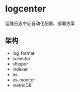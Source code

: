 # logcenter
运维日志中心自动化配置、部署方案

## 架构
- log_format
- collector
- shipper
- indexer
- es
- es-monitor
- metricDB
